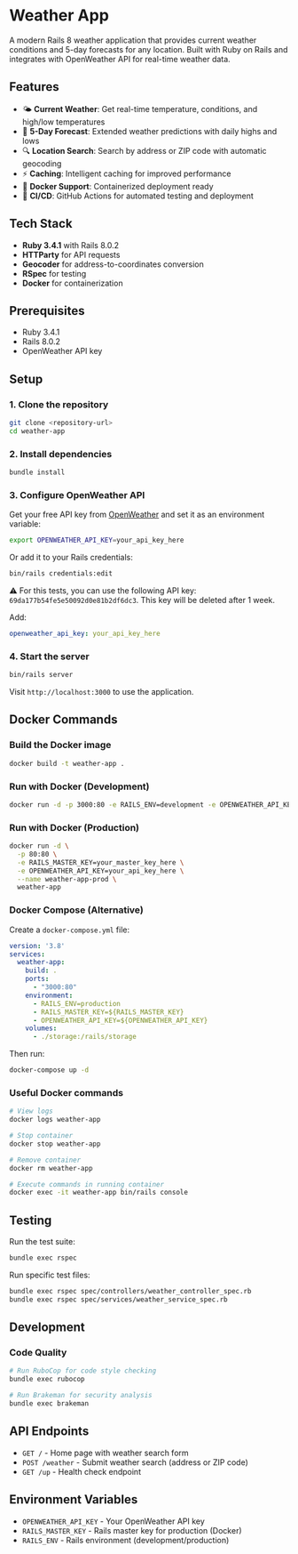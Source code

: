 # Weather App

A modern Rails 8 weather application that provides current weather conditions and 5-day forecasts for any location. Built with Ruby on Rails and integrates with OpenWeather API for real-time weather data.

## Features

- 🌤️ **Current Weather**: Get real-time temperature, conditions, and high/low temperatures
- 📅 **5-Day Forecast**: Extended weather predictions with daily highs and lows
- 🔍 **Location Search**: Search by address or ZIP code with automatic geocoding
- ⚡ **Caching**: Intelligent caching for improved performance
- 🐳 **Docker Support**: Containerized deployment ready
- 🧪 **CI/CD**: GitHub Actions for automated testing and deployment

## Tech Stack

- **Ruby 3.4.1** with Rails 8.0.2
- **HTTParty** for API requests
- **Geocoder** for address-to-coordinates conversion
- **RSpec** for testing
- **Docker** for containerization

## Prerequisites

- Ruby 3.4.1
- Rails 8.0.2
- OpenWeather API key

## Setup

### 1. Clone the repository
```bash
git clone <repository-url>
cd weather-app
```

### 2. Install dependencies
```bash
bundle install
```

### 3. Configure OpenWeather API

Get your free API key from [OpenWeather](https://openweathermap.org/api) and set it as an environment variable:

```bash
export OPENWEATHER_API_KEY=your_api_key_here
```

Or add it to your Rails credentials:
```bash
bin/rails credentials:edit
```

⚠️ For this tests, you can use the following API key: `69da177b54fe5e50092d0e81b2df6dc3`. This key will be deleted after 1 week.

Add:
```yaml
openweather_api_key: your_api_key_here
```

### 4. Start the server
```bash
bin/rails server
```

Visit `http://localhost:3000` to use the application.

## Docker Commands

### Build the Docker image
```bash
docker build -t weather-app .
```

### Run with Docker (Development)
```bash
docker run -d -p 3000:80 -e RAILS_ENV=development -e OPENWEATHER_API_KEY=69da177b54fe5e50092d0e81b2df6dc3 weather-app
```

### Run with Docker (Production)
```bash
docker run -d \
  -p 80:80 \
  -e RAILS_MASTER_KEY=your_master_key_here \
  -e OPENWEATHER_API_KEY=your_api_key_here \
  --name weather-app-prod \
  weather-app
```

### Docker Compose (Alternative)
Create a `docker-compose.yml` file:
```yaml
version: '3.8'
services:
  weather-app:
    build: .
    ports:
      - "3000:80"
    environment:
      - RAILS_ENV=production
      - RAILS_MASTER_KEY=${RAILS_MASTER_KEY}
      - OPENWEATHER_API_KEY=${OPENWEATHER_API_KEY}
    volumes:
      - ./storage:/rails/storage
```

Then run:
```bash
docker-compose up -d
```

### Useful Docker commands
```bash
# View logs
docker logs weather-app

# Stop container
docker stop weather-app

# Remove container
docker rm weather-app

# Execute commands in running container
docker exec -it weather-app bin/rails console
```

## Testing

Run the test suite:
```bash
bundle exec rspec
```

Run specific test files:
```bash
bundle exec rspec spec/controllers/weather_controller_spec.rb
bundle exec rspec spec/services/weather_service_spec.rb
```

## Development

### Code Quality
```bash
# Run RuboCop for code style checking
bundle exec rubocop

# Run Brakeman for security analysis
bundle exec brakeman
```

## API Endpoints

- `GET /` - Home page with weather search form
- `POST /weather` - Submit weather search (address or ZIP code)
- `GET /up` - Health check endpoint

## Environment Variables

- `OPENWEATHER_API_KEY` - Your OpenWeather API key
- `RAILS_MASTER_KEY` - Rails master key for production (Docker)
- `RAILS_ENV` - Rails environment (development/production)
